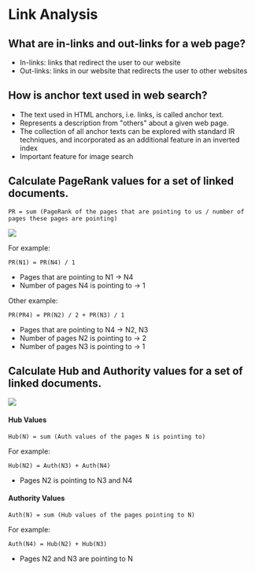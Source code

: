 # Link Analysis

## What are in-links and out-links for a web page?

-   In-links: links that redirect the user to our website
-   Out-links: links in our website that redirects the user to other websites

## How is anchor text used in web search?

-   The text used in HTML anchors, i.e. links, is called anchor text.
-   Represents a description from "others" about a given web page.
-   The collection of all anchor texts can be explored with standard IR techniques, and incorporated as an additional feature in an inverted index
-   Important feature for image search

## Calculate PageRank values for a set of linked documents.

`PR = sum (PageRank of the pages that are pointing to us / number of pages these pages are pointing)`

![](https://i.imgur.com/sz6fGRc.png)

For example:

`PR(N1) = PR(N4) / 1`

-   Pages that are pointing to N1 -> N4
-   Number of pages N4 is pointing to -> 1

Other example:

`PR(PR4) = PR(N2) / 2 + PR(N3) / 1`

-   Pages that are pointing to N4 -> N2, N3
-   Number of pages N2 is pointing to -> 2
-   Number of pages N3 is pointing to -> 1

## Calculate Hub and Authority values for a set of linked documents.

![](https://i.imgur.com/sz6fGRc.png)

#### Hub Values

`Hub(N) = sum (Auth values of the pages N is pointing to)`

For example:

`Hub(N2) = Auth(N3) + Auth(N4)`

-   Pages N2 is pointing to N3 and N4

#### Authority Values

`Auth(N) = sum (Hub values of the pages pointing to N)`

For example:

`Auth(N4) = Hub(N2) + Hub(N3)`

-   Pages N2 and N3 are pointing to N
